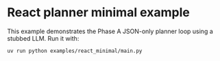 # React planner minimal example

This example demonstrates the Phase A JSON-only planner loop using a stubbed LLM.
Run it with:

```bash
uv run python examples/react_minimal/main.py
```
